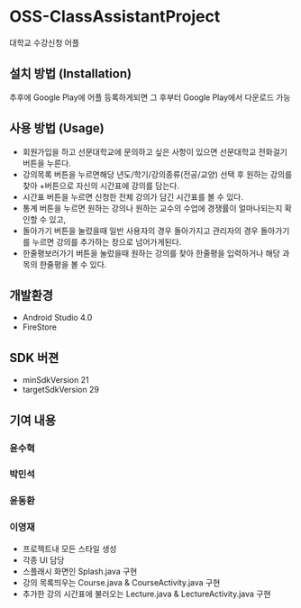 # OSS-ClassAssistantProject
대학교 수강신청 어플

## 설치 방법 (Installation)
추후에 Google Play에 어플 등록하게되면 그 후부터 Google Play에서 다운로드 가능

## 사용 방법 (Usage)
 - 회원가입을 하고 선문대학교에 문의하고 싶은 사항이 있으면 선문대학교 전화걸기 버튼을 누른다.
 - 강의목록 버튼을 누르면해당 년도/학기/강의종류(전공/교양) 선택 후 원하는 강의를 찾아 +버튼으로 자신의 시간표에 강의를 담는다.
 - 시간표 버튼을 누르면 신청한 전체 강의가 담긴 시간표를 볼 수 있다.
 - 통계 버튼을 누르면 원하는 강의나 원하는 교수의 수업에 경쟁률이 얼마나되는지 확인할 수 있고,
 - 돌아가기 버튼을 눌렀을때 일반 사용자의 경우 돌아가지고 관리자의 경우 돌아가기를 누르면 강의를 추가하는 창으로 넘어가게된다.
 - 한줄평보러가기 버튼을 눌렀을때 원하는 강의를 찾아 한줄평을 입력하거나 해당 과목의 한줄평을 볼 수 있다.

## 개발환경
 - Android Studio 4.0
 - FireStore

## SDK 버젼
 - minSdkVersion 21
 - targetSdkVersion 29

## 기여 내용
### 윤수혁


### 박민석


### 윤동환


### 이영재
- 프로젝트내 모든 스타일 생성
- 각종 UI 담당
- 스플래시 화면인 Splash.java 구현
- 강의 목록띄우는 Course.java & CourseActivity.java 구현
- 추가한 강의 시간표에 불러오는 Lecture.java & LectureActivity.java 구현
